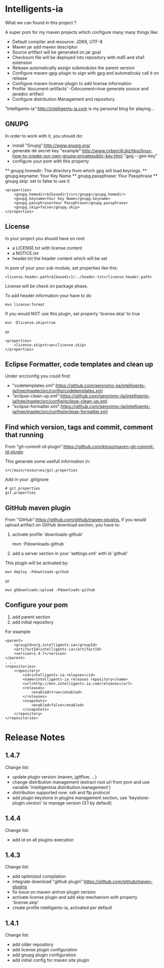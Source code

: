 Intelligents-ia
===============

What we can found in this project ?

A super pom for my maven projects which configure many many things like:

* Default compiler and resource: JDK6, UTF-8
* Maven jar add maven descriptor
* Source artifact will be generated on jar goal
* Checksum file will be deployed into repository with md5 and sha1 extension
* Release automatically assign submodules the parent version
* Configure maven-gpg-plugin to sign with gpg and automaticaly call it on release
* Configure maven-license-plugin to add license information
* Profile 'document-artifacts' -Ddocument=true generate source and javadoc artifact
* Configure distribution Management and repository

"Intelligents-ia":http://intelligents-ia.com is my personal blog for playing...

GNUPG
-----

In order to work with it, you should do:
* install "Gnupg":http://www.gnupg.org/
* generate de secret key "example":http://www.cyberciti.biz/tips/linux-how-to-create-our-own-gnupg-privatepublic-key.html "gpg --gen-key"
* configure your pom with this property

** gnupg.homedir: The directory from which gpg will load keyrings.
** gnupg.keyname: Your Key Name
** gnupg.passphrase: Your Passphrase
** gnupg.skip: set to false to use it


	<properties>
		<gnupg.homedir>${basedir}/src/gnupg</gnupg.homedir>
		<gnupg.keyname>Your Key Name</gnupg.keyname>
		<gnupg.passphrase>Your Passphrase</gnupg.passphrase>
		<gnupg.skip>false</gnupg.skip>
	</properties>



License
-------

In your project you should have on root:

* a LICENSE.txt with license content
* a NOTICE.txt
* header.txt the header content which will be set

In pom of your your sub module, set properties like this:


	<license.header.path>${basedir}/../header.txt</license.header.path>


License will be check on package phase.

To add header information your have to do


	mvn license:format

If you would NOT use this plugin, set property 'license.skip' to true


	mvn -Dlicense.skip=true

or


	<properties>
		<license.skip>true</license.skip>
	</properties>


Eclipse Formatter, code templates and clean up
----------------------------------------------

Under src/config you could find:
* "codetemplates.xml":https://github.com/geronimo-iia/intelligents-ia/tree/master/src/config/codetemplates.xml
* "eclipse-clean-up.xml":https://github.com/geronimo-iia/intelligents-ia/tree/master/src/config/eclipse-clean-up.xml
* "eclipse-formatter.xml":https://github.com/geronimo-iia/intelligents-ia/tree/master/src/config/eclipse-formatter.xml


Find which version, tags and commit, comment that running
----------------------------------------------------------

From "git-commit-id-plugin":https://github.com/ktoso/maven-git-commit-id-plugin

This generate some usefull information in:


	src/main/resources/git.properties

Add in your .gitignore


	# git.properties
	git.properties



GitHub maven plugin
-------------------

From "GitHub":https://github.com/github/maven-plugins, if you would upload artifact on GitHub download section, you have to:

1. activate profile 'downloads-github'

	mvn -Pdownloads-github


2. add a server section in your 'settings.xml' with id 'github'



This plugin will be activated by:

	mvn deploy -Pdownloads-github

or

	mvn ghDownloads:upload -Pdownloads-github



Configure your pom
------------------

1. add parent section
2. add initial repository

 
For example:


	<parent>
		<groupId>org.intelligents-ia</groupId>
		<artifactId>intelligents-ia</artifactId>
		<version>1.4.7</version>
	</parent>
	. . .
	<repositories>
		<repository>
			<id>intelligents-ia-releases</id>
			<name>Intelligents-ia releases repository</name>
			<url>http://mvn.intelligents-ia.com/releases</url>
			<releases>
				<enabled>true</enabled>
			</releases>
			<snapshots>
				<enabled>false</enabled>
			</snapshots>
		</repository>
	</repositories>



Release Notes
=============

1.4.7
-----

Change list:
* update plugin version (maven, jgitflow, ...)
* change distribution management (extract root url from pom and use variable 'intelligentsia.distribution.management')
* distribution supported now: ssh and ftp protocol
* add plugin keystone in plugins management section, use 'keystone-plugin.version' to manage version (3.1 by default)

1.4.4
-----

Change list:
* add id on all plugins execution


1.4.3
-----

Change list:
* add optimized compilation
* integrate download "github plugin":https://github.com/github/maven-plugins
* fix issue on maven-antrun-plugin version
* activate license plugin and add skip mechanism with property 'license.skip'
* create profile intelligents-ia, activated per default


1.4.1
-----

Change list:
* add older repository
* add license plugin configuration
* add gnupg plugin configuration
* add initial config for maven site plugin



